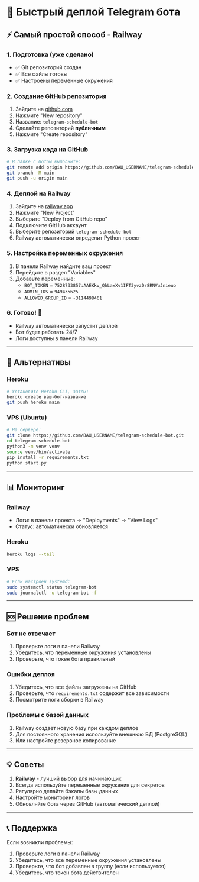 # 🚀 Быстрый деплой Telegram бота

## ⚡ Самый простой способ - Railway

### 1. Подготовка (уже сделано)
- ✅ Git репозиторий создан
- ✅ Все файлы готовы
- ✅ Настроены переменные окружения

### 2. Создание GitHub репозитория
1. Зайдите на [github.com](https://github.com)
2. Нажмите "New repository"
3. Название: `telegram-schedule-bot`
4. Сделайте репозиторий **публичным**
5. Нажмите "Create repository"

### 3. Загрузка кода на GitHub
```bash
# В папке с ботом выполните:
git remote add origin https://github.com/ВАШ_USERNAME/telegram-schedule-bot.git
git branch -M main
git push -u origin main
```

### 4. Деплой на Railway
1. Зайдите на [railway.app](https://railway.app)
2. Нажмите "New Project"
3. Выберите "Deploy from GitHub repo"
4. Подключите GitHub аккаунт
5. Выберите репозиторий `telegram-schedule-bot`
6. Railway автоматически определит Python проект

### 5. Настройка переменных окружения
1. В панели Railway найдите ваш проект
2. Перейдите в раздел "Variables"
3. Добавьте переменные:
   - `BOT_TOKEN` = `7528733857:AAEKkv_QhLaxXv1IFT3yvzDr8RNVuJnieuo`
   - `ADMIN_IDS` = `949435625`
   - `ALLOWED_GROUP_ID` = `-3114498461`

### 6. Готово! 🎉
- Railway автоматически запустит деплой
- Бот будет работать 24/7
- Логи доступны в панели Railway

---

## 🔧 Альтернативы

### Heroku
```bash
# Установите Heroku CLI, затем:
heroku create ваш-бот-название
git push heroku main
```

### VPS (Ubuntu)
```bash
# На сервере:
git clone https://github.com/ВАШ_USERNAME/telegram-schedule-bot.git
cd telegram-schedule-bot
python3 -m venv venv
source venv/bin/activate
pip install -r requirements.txt
python start.py
```

---

## 📊 Мониторинг

### Railway
- Логи: в панели проекта → "Deployments" → "View Logs"
- Статус: автоматически обновляется

### Heroku
```bash
heroku logs --tail
```

### VPS
```bash
# Если настроен systemd:
sudo systemctl status telegram-bot
sudo journalctl -u telegram-bot -f
```

---

## 🆘 Решение проблем

### Бот не отвечает
1. Проверьте логи в панели Railway
2. Убедитесь, что переменные окружения установлены
3. Проверьте, что токен бота правильный

### Ошибки деплоя
1. Убедитесь, что все файлы загружены на GitHub
2. Проверьте, что `requirements.txt` содержит все зависимости
3. Посмотрите логи сборки в Railway

### Проблемы с базой данных
1. Railway создает новую базу при каждом деплое
2. Для постоянного хранения используйте внешнюю БД (PostgreSQL)
3. Или настройте резервное копирование

---

## 💡 Советы

1. **Railway** - лучший выбор для начинающих
2. Всегда используйте переменные окружения для секретов
3. Регулярно делайте бэкапы базы данных
4. Настройте мониторинг логов
5. Обновляйте бота через GitHub (автоматический деплой)

---

## 📞 Поддержка

Если возникли проблемы:
1. Проверьте логи в панели Railway
2. Убедитесь, что все переменные окружения установлены
3. Проверьте, что бот добавлен в группу (если используется)
4. Убедитесь, что токен бота действителен

